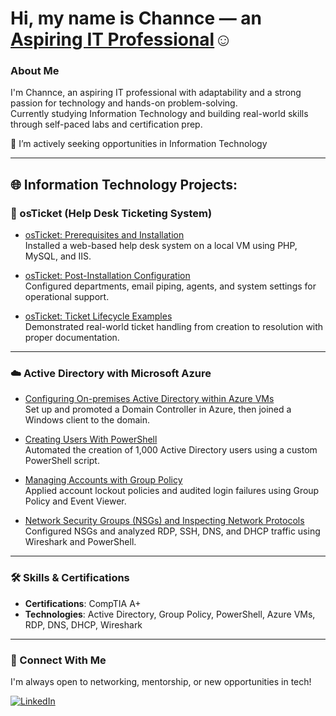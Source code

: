 <h1>Hi, my name is Channce — an <a href="https://linkedin.com/in/channce">Aspiring IT Professional</a>☺</h1>

### About Me

I'm Channce, an aspiring IT professional with adaptability and a strong passion for technology and hands-on problem-solving.  
Currently studying Information Technology and building real-world skills through self-paced labs and certification prep.

💼 I’m actively seeking opportunities in Information Technology 

---
<h2>🌐 Information Technology Projects:</h2>

### 🧾 osTicket (Help Desk Ticketing System)
- [osTicket: Prerequisites and Installation](https://github.com/ChannceD/osTicket-Lab-Setup-)  
  Installed a web-based help desk system on a local VM using PHP, MySQL, and IIS.
  
- [osTicket: Post-Installation Configuration](https://github.com/ChannceD/Post-osTicket)  
  Configured departments, email piping, agents, and system settings for operational support.

- [osTicket: Ticket Lifecycle Examples](https://github.com/ChannceD/osTicket-Lifecycle-)  
  Demonstrated real-world ticket handling from creation to resolution with proper documentation.

---

### ☁️ Active Directory with Microsoft Azure
- [Configuring On-premises Active Directory within Azure VMs](https://github.com/ChannceD/Deploying-AD)  
  Set up and promoted a Domain Controller in Azure, then joined a Windows client to the domain.

- [Creating Users With PowerShell](https://github.com/ChannceD/PowerShell-Users-)  
  Automated the creation of 1,000 Active Directory users using a custom PowerShell script.

- [Managing Accounts with Group Policy](https://github.com/ChannceD/Group-Policy)  
  Applied account lockout policies and audited login failures using Group Policy and Event Viewer.

- [Network Security Groups (NSGs) and Inspecting Network Protocols](https://github.com/ChannceD/Azure-Lab-Networking)  
  Configured NSGs and analyzed RDP, SSH, DNS, and DHCP traffic using Wireshark and PowerShell.

---

### 🛠️ Skills & Certifications

- **Certifications**: CompTIA A+  
- **Technologies**: Active Directory, Group Policy, PowerShell, Azure VMs, RDP, DNS, DHCP, Wireshark  

---

### 🤝 Connect With Me

I'm always open to networking, mentorship, or new opportunities in tech!

[![LinkedIn](https://img.shields.io/badge/LinkedIn-Connect-blue?style=for-the-badge&logo=linkedin)](https://www.linkedin.com/in/channce)
